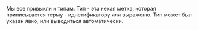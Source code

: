 Мы все привыкли к типам.
Тип - эта некая метка, которая приписывается терму - иднетификатору или выраженю.
Тип может был указан явно, или выводиться автоматически.